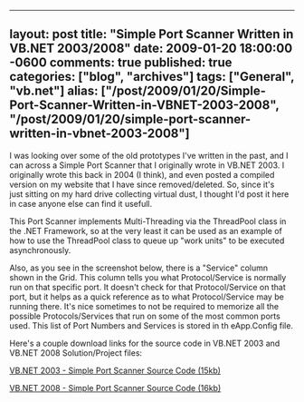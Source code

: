   ---
  layout: post
  title: "Simple Port Scanner Written in VB.NET 2003/2008"
  date: 2009-01-20 18:00:00 -0600
  comments: true
  published: true
  categories: ["blog", "archives"]
  tags: ["General", "vb.net"]
  alias: ["/post/2009/01/20/Simple-Port-Scanner-Written-in-VBNET-2003-2008", "/post/2009/01/20/simple-port-scanner-written-in-vbnet-2003-2008"]
  ---
<!-- more -->
<p>
I was looking over some of the old prototypes&nbsp;I&#39;ve written&nbsp;in the past, and I can across a Simple Port Scanner&nbsp;that I originally wrote in VB.NET 2003. I originally wrote this back in&nbsp;2004 (I think), and even posted a compiled version on my website that I have since removed/deleted. So, since it&#39;s just&nbsp;sitting on my hard drive collecting virtual dust, I thought I&#39;d post it here in case anyone else can find it usefull. 
</p>
<p>
This Port Scanner implements Multi-Threading via the ThreadPool class in the .NET Framework, so at the very least it can be used as an example of how to use the ThreadPool class to queue up &quot;work units&quot; to be executed asynchronously. 
</p>
<p>
Also, as you see in the screenshot below, there is a &quot;Service&quot; column shown in the Grid. This column tells you what Protocol/Service is normally run on that specific port. It doesn&#39;t check for that Protocol/Service on that port, but it helps as a quick reference as to what Protocol/Service may be running there. It&#39;s nice sometimes to not be required to memorize all the possible Protocols/Services that run on some of the most common ports used. This list of Port Numbers and Services is stored in th eApp.Config file. 
</p>
<p>
Here&#39;s a couple download links for the source code in VB.NET 2003 and VB.NET 2008&nbsp;Solution/Project files: 
</p>
<p>
<a href="/file.axd?file=VBdotNet_PortScanner_VS2003.zip">VB.NET 2003 - Simple Port Scanner Source Code (15kb)</a> 
</p>
<a href="/file.axd?file=VBdotNET_PortScanner_VS2008.zip">VB.NET 2008 - Simple Port Scanner Source Code (16kb)</a> 
<p>
<img src="/image.axd?picture=VBdotNet_SimplePortScanner.png" alt="" /> 
</p>
